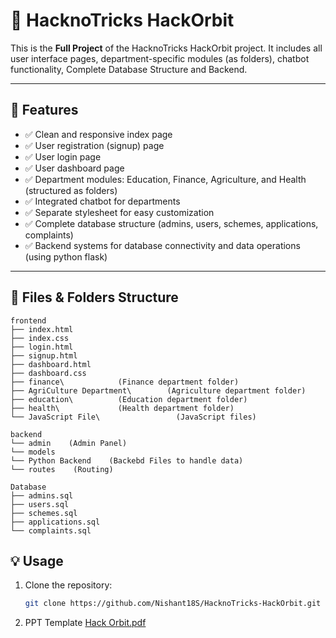 # 🌟 HacknoTricks HackOrbit

This is the **Full Project** of the HacknoTricks HackOrbit project. It includes all user interface pages, department-specific modules (as folders), chatbot functionality, Complete Database Structure and Backend.

---

## 🚀 Features

- ✅ Clean and responsive index page
- ✅ User registration (signup) page
- ✅ User login page
- ✅ User dashboard page
- ✅ Department modules: Education, Finance, Agriculture, and Health (structured as folders)
- ✅ Integrated chatbot for departments
- ✅ Separate stylesheet for easy customization
- ✅ Complete database structure (admins, users, schemes, applications, complaints)
- ✅ Backend systems for database connectivity and data operations (using python flask)


---

## 📄 Files & Folders Structure 

```plaintext
frontend
├── index.html
├── index.css
├── login.html
├── signup.html
├── dashboard.html
├── dashboard.css
├── finance\            (Finance department folder)
├── AgriCulture Department\        (Agriculture department folder)
├── education\          (Education department folder)
├── health\             (Health department folder)
└── JavaScript File\                 (JavaScript files)

backend
└── admin    (Admin Panel)
└── models    
└── Python Backend    (Backebd Files to handle data)
└── routes    (Routing)

Database
├── admins.sql
├── users.sql
├── schemes.sql
├── applications.sql
└── complaints.sql
```


## 💡 Usage

1. Clone the repository:
   ```bash
   git clone https://github.com/Nishant18S/HacknoTricks-HackOrbit.git

2. PPT Template
   [Hack Orbit.pdf](https://github.com/user-attachments/files/21118080/Hack.Orbit_11zon.pdf)
